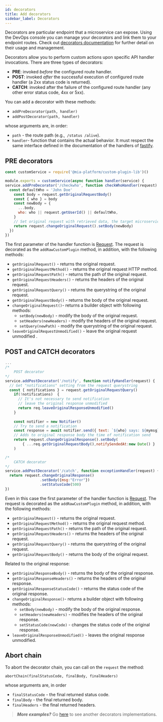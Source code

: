 ```yaml
---
id: decorators
title: Add decorators
sidebar_label: Decorators
---
```

Decorators are particular endpoint that a microservice can expose. Using the DevOps console you can manage your decorators and link them to your endpoint routes. Check out [decorators documentation](../../development_suite/api-console/api-design/decorators.md) for further detail on their usage and management.

Decorators allow you to perform custom actions upon specific API handler invocations. There are three types of decorators:

* **PRE**: invoked *before* the configured route handler.
* **POST**: invoked *after* the successful execution of configured route handler (a 2xx status code is returned).
* **CATCH**: invoked after the failure of the configured route handler (any other error status code, 4xx or 5xx).

You can add a decorator with these methods:

* ```addPreDecorator(path, handler)```
* ```addPostDecorator(path, handler)```

whose arguments are, in order:

* `path` - the route path (e.g.,` /status /alive`).
* `handler`- function that contains the actual behavior. It must respect the same interface defined in the
documentation of the handlers of [fastify](https://www.fastify.io/docs/latest/Routes/#routes-config).

## PRE decorators

```js
const customService = require('@mia-platform/custom-plugin-lib')()

module.exports = customService(async function handler(service) {
service.addPreDecorator('/checkwho', function checkWhoHandler(request) {
  const defaultWho = 'John Doe'
    const body = request.getOriginalRequestBody()
    const { who } = body
    const newBody = {
      ...body,
      who: who || request.getUserId() || defaultWho,
    }
    // Set original request with retrieved data, the target microservice will receive your newly defined body.
    return request.changeOriginalRequest().setBody(newBody)
  })
}) 
```

The first parameter of the handler function is [Request](https://www.fastify.io/docs/latest/Request/). The request is decorated as the `addRawCustomPlugin` method, in addition, with the following methods:

* `getOriginalRequest()` - returns the original request.
* `getOriginalRequestMethod()` - returns the original request HTTP method.
* `getOriginalRequestPath()` - returns the path of the original request.
* `getOriginalRequestHeaders()` - returns the headers of the original request.
* `getOriginalRequestQuery()` - returns the querystring of the original request.
* `getOriginalRequestBody()` - returns the body of the original request.
* `changeOriginalRequest()`- returns a builder object with following methods: 
  * `setBody(newBody)` - modify the body of the original request.
  * `setHeaders(newHeaders)` - modify the headers of the original request.
  * `setQuery(newPath)` - modify the querystring of the original request.
* `leaveOriginalRequestUnmodified()` - leave the original request unmodified .

## POST and CATCH decorators

```js
...
/*
    POST decorator
*/
service.addPostDecorator('/notify', function notifyHandler(request) {
  // Get "notifications" setting from the request querystring
  const { notifications } = request.getOriginalRequestQuery()
    if(!notifications)  {
      // It's not necessary to send notification
      // leave the original response unmodified
      return req.leaveOriginalResponseUnmodified()
    }
    
    const notifier = new Notifier()
    // Try to send a notification
    const response = await notifier.send({ text: `${who} says: ${mymsg}`})
    // Adds to original response body the time of notification send
    return request.changeOriginalResponse().setBody(
        { ...req.getOriginalRequestBody(),notifySendedAt:new Date() }
    )

/*
    CATCH decorator
*/
service.addPostDecorator('/catch', function exceptionHandler(request) {
  return request.changeOriginalResponse()
                .setBody({msg:"Error"})
                .setStatusCode(500)
}) 
```

Even in this case the first parameter of the handler function is [Request](https://www.fastify.io/docs/latest/Request/). The request is decorated as the `addRawCustomPlugin` method, in addition, with the following methods:

* `getOriginalRequest()` - returns the original request.
* `getOriginalRequestMethod()` - returns the original request method.
* `getOriginalRequestPath()` - returns the path of the original request.
* `getOriginalRequestHeaders()` - returns the headers of the original request.
* `getOriginalRequestQuery()` - returns the querystring of the original request.
* `getOriginalRequestBody()` - returns the body of the original request.

Related to the original response:

* `getOriginalResponseBody()` - returns the body of the original response.
* `getOriginalResponseHeaders()` - returns the headers of the original response.
* `getOriginalResponseStatusCode()` - returns the status code of the original response.
* `changeOriginalResponse()`- returns a builder object with following methods: 
  * `setBody(newBody)` - modify the body of the original response.
  * `setHeaders(newHeaders)` - modifies the headers of the original response.
  * `setStatusCode(newCode)` - changes the status code of the original response.
* `leaveOriginalResponseUnmodified()` - leaves the original response unmodified.

## Abort chain

To abort the decorator chain, you can call on the `request` the method:

 `abortChain(finalStatusCode, finalBody, finalHeaders)`

 whose arguments are, in order

* `finalStatusCode` - the final returned status code.
* `finalBody` - the final returned body.
* `finalHeaders` - the final returned headers.

> **_More examples?_** Go [here](https://github.com/mia-platform/custom-plugin-lib/blob/master/examples/advanced/index.js) to see another decorators implementations.
